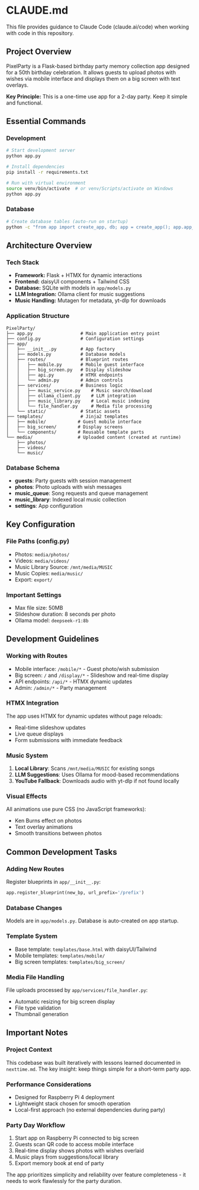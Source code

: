 # CLAUDE.md

This file provides guidance to Claude Code (claude.ai/code) when working with code in this repository.

## Project Overview

PixelParty is a Flask-based birthday party memory collection app designed for a 50th birthday celebration. It allows guests to upload photos with wishes via mobile interface and displays them on a big screen with text overlays.

**Key Principle:** This is a one-time use app for a 2-day party. Keep it simple and functional.

## Essential Commands

### Development
```bash
# Start development server
python app.py

# Install dependencies
pip install -r requirements.txt

# Run with virtual environment
source venv/bin/activate  # or venv/Scripts/activate on Windows
python app.py
```

### Database
```bash
# Create database tables (auto-run on startup)
python -c "from app import create_app, db; app = create_app(); app.app_context().push(); db.create_all()"
```

## Architecture Overview

### Tech Stack
- **Framework:** Flask + HTMX for dynamic interactions
- **Frontend:** daisyUI components + Tailwind CSS
- **Database:** SQLite with models in `app/models.py`
- **LLM Integration:** Ollama client for music suggestions
- **Music Handling:** Mutagen for metadata, yt-dlp for downloads

### Application Structure
```
PixelParty/
├── app.py                  # Main application entry point
├── config.py               # Configuration settings
├── app/
│   ├── __init__.py         # App factory
│   ├── models.py           # Database models
│   ├── routes/             # Blueprint routes
│   │   ├── mobile.py       # Mobile guest interface
│   │   ├── big_screen.py   # Display slideshow
│   │   ├── api.py          # HTMX endpoints
│   │   └── admin.py        # Admin controls
│   ├── services/           # Business logic
│   │   ├── music_service.py    # Music search/download
│   │   ├── ollama_client.py    # LLM integration
│   │   ├── music_library.py    # Local music indexing
│   │   └── file_handler.py     # Media file processing
│   └── static/             # Static assets
├── templates/              # Jinja2 templates
│   ├── mobile/            # Guest mobile interface
│   ├── big_screen/        # Display screens  
│   └── components/        # Reusable template parts
└── media/                 # Uploaded content (created at runtime)
    ├── photos/
    ├── videos/
    └── music/
```

### Database Schema
- **guests**: Party guests with session management
- **photos**: Photo uploads with wish messages
- **music_queue**: Song requests and queue management
- **music_library**: Indexed local music collection
- **settings**: App configuration

## Key Configuration

### File Paths (config.py)
- Photos: `media/photos/`
- Videos: `media/videos/`
- Music Library Source: `/mnt/media/MUSIC`
- Music Copies: `media/music/`
- Export: `export/`

### Important Settings
- Max file size: 50MB
- Slideshow duration: 8 seconds per photo
- Ollama model: `deepseek-r1:8b`

## Development Guidelines

### Working with Routes
- Mobile interface: `/mobile/*` - Guest photo/wish submission
- Big screen: `/` and `/display/*` - Slideshow and real-time display  
- API endpoints: `/api/*` - HTMX dynamic updates
- Admin: `/admin/*` - Party management

### HTMX Integration
The app uses HTMX for dynamic updates without page reloads:
- Real-time slideshow updates
- Live queue displays
- Form submissions with immediate feedback

### Music System
1. **Local Library**: Scans `/mnt/media/MUSIC` for existing songs
2. **LLM Suggestions**: Uses Ollama for mood-based recommendations
3. **YouTube Fallback**: Downloads audio with yt-dlp if not found locally

### Visual Effects
All animations use pure CSS (no JavaScript frameworks):
- Ken Burns effect on photos
- Text overlay animations
- Smooth transitions between photos

## Common Development Tasks

### Adding New Routes
Register blueprints in `app/__init__.py`:
```python
app.register_blueprint(new_bp, url_prefix='/prefix')
```

### Database Changes
Models are in `app/models.py`. Database is auto-created on app startup.

### Template System
- Base template: `templates/base.html` with daisyUI/Tailwind
- Mobile templates: `templates/mobile/`
- Big screen templates: `templates/big_screen/`

### Media File Handling
File uploads processed by `app/services/file_handler.py`:
- Automatic resizing for big screen display
- File type validation
- Thumbnail generation

## Important Notes

### Project Context
This codebase was built iteratively with lessons learned documented in `nexttime.md`. The key insight: keep things simple for a short-term party app.

### Performance Considerations
- Designed for Raspberry Pi 4 deployment
- Lightweight stack chosen for smooth operation
- Local-first approach (no external dependencies during party)

### Party Day Workflow
1. Start app on Raspberry Pi connected to big screen
2. Guests scan QR code to access mobile interface
3. Real-time display shows photos with wishes overlaid
4. Music plays from suggestions/local library
5. Export memory book at end of party

The app prioritizes simplicity and reliability over feature completeness - it needs to work flawlessly for the party duration.